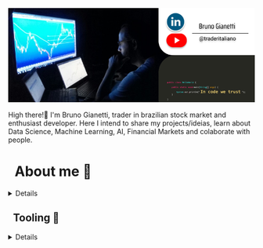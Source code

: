 <img width="1000" alt="rename screenshot" src="https://github.com/BrunoGianetti/BrunoGianetti/blob/main/Github_capa.png">

High there!👋 I'm Bruno Gianetti, trader in brazilian stock market and enthusiast developer. Here I intend to share my projects/ideias, learn about Data Science, Machine Learning, AI, Financial Markets and colaborate with people.

<h1> &nbsp; About me 🤔</h1>
  
<details> 
   - &nbsp; Exploring new technologies and developing software solutions and quick hacks.
   - &nbsp; Exploring new technologies and developing software solutions and quick hacks. 
   - &nbsp; Exploring new technologies and developing software solutions and quick hacks.
   - &nbsp; Exploring new technologies and developing software solutions and quick hacks.
   - &nbsp; Exploring new technologies and developing software solutions and quick hacks.
</details>

<h2> &nbsp; Tooling 🤔</h2>

<details> 
   - &nbsp; Exploring new technologies and developing software solutions and quick hacks.
   - &nbsp; Exploring new technologies and developing software solutions and quick hacks. 
   - &nbsp; Exploring new technologies and developing software solutions and quick hacks.
   - &nbsp; Exploring new technologies and developing software solutions and quick hacks.
   - &nbsp; Exploring new technologies and developing software solutions and quick hacks.
</details>


<!--
**BrunoGianetti/BrunoGianetti** is a ✨ _special_ ✨ repository because its `README.md` (this file) appears on your GitHub profile.

Here are some ideas to get you started:

- 🔭 I’m currently working on ...
- 🌱 I’m currently learning ...
- 👯 I’m looking to collaborate on ...
- 🤔 I’m looking for help with ...
- 💬 Ask me about ...
- 📫 How to reach me: ...
- 😄 Pronouns: ...
- ⚡ Fun fact: ...
-->
